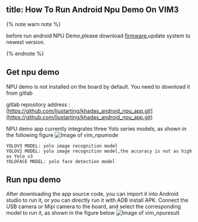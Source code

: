 title: How To Run Android Npu Demo On VIM3
---

{% note warn note %}

before run android NPU Demo,please download [firmware](/zh-cn/firmware/Vim3AndroidFirmware.html),update system to newest version.

{% endnote %}


## Get npu demo

NPU demo is not installed on the board by default. You need to download it from gitlab

gitlab repository address :[https://github.com/liustarting/khadas_android_npu_app.git](https://github.com/liustarting/khadas_android_npu_app.git)

NPU demo app currently integrates three Yolo series models, as shown in the following figure
![Image of vim_npumode](/images/vim3/npumode.png)

```
YOLOV3 MODEL: yolo image recognition model
YOLOV2 MODEL: yolo image recognition model,the accuracy is not as high as Yolo v3
YOLOFACE MODEL: yolo face detection model
```
## Run npu demo
After downloading the app source code, you can import it into Android studio to run it, or you can directly run it with ADB install APK. Connect the USB camera or Mipi camera to the board, and select the corresponding model to run it, as shown in the figure below
![Image of vim_npuresult](/images/vim3/npuresult.png)



